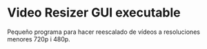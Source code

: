 # Video Resizer GUI executable
 Pequeño programa para hacer reescalado de vídeos a resoluciones menores 720p i 480p.
